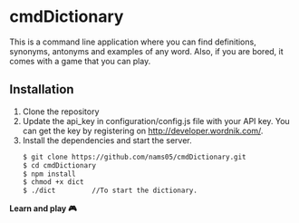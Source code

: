 # cmdDictionary

This is a command line application where you can find definitions, synonyms, antonyms and examples of any word. 
Also, if you are bored, it comes with a game that you can play.

  ## Installation
 
  1. Clone the repository
  2. Update the api_key in configuration/config.js file with your API key. You can get the key by registering on http://developer.wordnik.com/.
  3. Install the dependencies and start the server.
      ```sh
      $ git clone https://github.com/nams05/cmdDictionary.git
      $ cd cmdDictionary
      $ npm install
      $ chmod +x dict
      $ ./dict         //To start the dictionary.
      ```
**Learn and play :video_game:**
